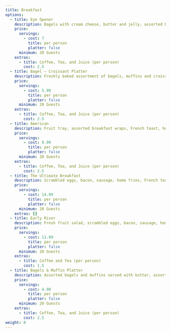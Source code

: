 ```yaml
---
title: Breakfast
options:
  - title: Eye Opener
    description: Bagels with cream cheese, butter and jelly, assorted Danishes and muffins, croissants, crumb cakes
    price:
      servings:
        - cost: 7
          title: per person
          platter: false
      minimum: 20 Guests
    extras:
      - title: Coffee, Tea, and Juice (per person)
        cost: 2.5
  - title: Bagel – Croissant Platter
    description: Freshly baked assortment of bagels, muffins and croissants served with an assortment of cream cheeses, jelly and butter
    price:
      servings:
        - cost: 5.99
          title: per person
          platter: false
      minimum: 20 Guests
    extras:
      - title: Coffee, Tea, and Juice (per person)
        cost: 2.5
  - title: American
    description: Fruit tray, assorted breakfast wraps, French toast, home fries, bagels, rolls, Danishes, muffins with assorted cream cheeses and butter
    price:
      servings:
        - cost: 9.99
          title: per person
          platter: false
      minimum: 20 Guests
    extras:
      - title: Coffee, Tea, and Juice (per person)
        cost: 2.5
  - title: The Ultimate Breakfast
    description: Scrambled eggs, bacon, sausage, home fries, French toast, fruit trays, bagels, rolls, Danishes, butter, cream cheeses, jelly, coffee, tea and juices
    price:
      servings:
        - cost: 14.99
          title: per person
          platter: false
      minimum: 20 Guests
    extras: []
  - title: Early Riser
    description: Fresh fruit salad, scrambled eggs, bacon, sausage, home fries, bagels, assorted rolls, Danishes, butter, cream cheeses, jelly and juice
    price:
      servings:
        - cost: 11.99
          title: per person
          platter: false
      minimum: 20 Guests
    extras:
      - title: Coffee and Tea (per person)
        cost: 1.5
  - title: Bagels & Muffin Platter
    description: Assorted bagels and muffins served with butter, assorted cream cheeses and jellies
    price:
      servings:
        - cost: 4.99
          title: per person
          platter: false
      minimum: 20 Guests
    extras:
      - title: Coffee, Tea, and Juice (per person)
        cost: 2.5
weight: 0
---
```


